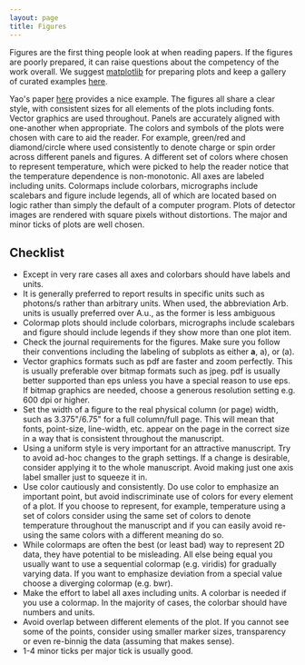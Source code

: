```yaml
---
layout: page
title: Figures
---
```


Figures are the first thing people look at when reading papers. If the figures are poorly prepared, it can raise questions about the competency of the work overall. We suggest [matplotlib](https://matplotlib.org/) for preparing plots and keep a gallery of curated examples [here](https://github.com/mpmdean/matplotlib_examples).

Yao's paper [here](/assets/pdf/shen2021charge.pdf) provides a nice example. The figures all share a clear style, with consistent sizes for all elements of the plots including fonts. Vector graphics are used throughout. Panels are accurately aligned with one-another when appropriate. The colors and symbols of the plots were chosen with care to aid the reader. For example, green/red and diamond/circle where used consistently to denote charge or spin order across different panels and figures. A different set of colors where chosen to represent temperature, which were picked to help the reader notice that the temperature dependence is non-monotonic. All axes are labeled including units. Colormaps include colorbars, micrographs include scalebars and figure include legends, all of which are located based on logic rather than simply the default of a computer program. Plots of detector images are rendered with square pixels without distortions. The major and minor ticks of plots are well chosen.

## Checklist

* Except in very rare cases all axes and colorbars should have labels and units.
* It is generally preferred to report results in specific units such as photons/s rather than arbitrary units. When used, the abbreviation Arb. units is usually preferred over A.u., as the former is less ambiguous
* Colormap plots should include colorbars, micrographs include scalebars and figure should include legends if they show more than one plot item.
* Check the journal requirements for the figures. Make sure you follow their conventions including the labeling of subplots as either **a**, a), or (a).
* Vector graphics formats such as pdf are faster and zoom perfectly. This is usually preferable over bitmap formats such as jpeg. pdf is usually better supported than eps unless you have a special reason to use eps. If bitmap graphics are needed, choose a generous resolution setting e.g. 600 dpi or higher.
* Set the width of a figure to the real physical column (or page) width, such as 3.375"/6.75" for a full column/full page. This will mean that fonts, point-size, line-width, etc. appear on the page in the correct size in a way that is consistent throughout the manuscript.
* Using a uniform style is very important for an attractive manuscript. Try to avoid ad-hoc changes to the graph settings. If a change is desirable, consider applying it to the whole manuscript. Avoid making just one axis label smaller just to squeeze it in.
* Use color cautiously and consistently. Do use color to emphasize an important point, but avoid indiscriminate use of colors for every element of a plot. If you choose to represent, for example, temperature using a set of colors consider using the same set of colors to denote temperature throughout the manuscript and if you can easily avoid re-using the same colors with a different meaning do so.
* While colormaps are often the best (or least bad) way to represent 2D data, they have potential to be misleading. All else being equal you usually want to use a sequential colormap (e.g. viridis) for gradually varying data. If you want to emphasize deviation from a special value choose a diverging colormap (e.g. bwr).
* Make the effort to label all axes including units. A colorbar is needed if you use a colormap. In the majority of cases, the colorbar should have numbers and units.
* Avoid overlap between different elements of the plot. If you cannot see some of the points, consider using smaller marker sizes, transparency or even re-binnig the data (assuming that makes sense).
* 1-4 minor ticks per major tick is usually good.
